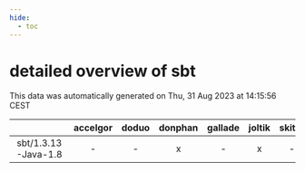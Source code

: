 ```yaml
---
hide:
  - toc
---
```


detailed overview of sbt
========================


This data was automatically generated on Thu, 31 Aug 2023 at 14:15:56 CEST  

| |accelgor|doduo|donphan|gallade|joltik|skitty|swalot|victini|
| :---: | :---: | :---: | :---: | :---: | :---: | :---: | :---: | :---: |
|sbt/1.3.13-Java-1.8|-|-|x|-|x|-|-|-|
